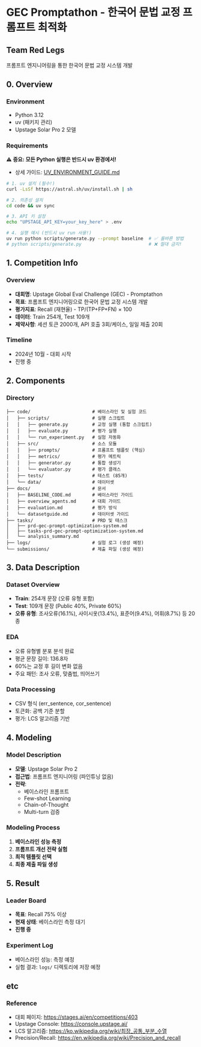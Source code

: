 # GEC Promptathon - 한국어 문법 교정 프롬프트 최적화
## Team Red Legs

프롬프트 엔지니어링을 통한 한국어 문법 교정 시스템 개발

## 0. Overview
### Environment
- Python 3.12
- uv (패키지 관리)
- Upstage Solar Pro 2 모델

### Requirements

**⚠️ 중요: 모든 Python 실행은 반드시 uv 환경에서!**
- 상세 가이드: [UV_ENVIRONMENT_GUIDE.md](docs/UV_ENVIRONMENT_GUIDE.md)

```bash
# 1. uv 설치 (필수!)
curl -LsSf https://astral.sh/uv/install.sh | sh

# 2. 의존성 설치
cd code && uv sync

# 3. API 키 설정
echo "UPSTAGE_API_KEY=your_key_here" > .env

# 4. 실행 예시 (반드시 uv run 사용!)
uv run python scripts/generate.py --prompt baseline  # ✅ 올바른 방법
# python scripts/generate.py                         # ❌ 절대 금지!
```

## 1. Competition Info

### Overview

- **대회명**: Upstage Global Eval Challenge (GEC) - Promptathon
- **목표**: 프롬프트 엔지니어링으로 한국어 문법 교정 시스템 개발
- **평가지표**: Recall (재현율) - TP/(TP+FP+FN) × 100
- **데이터**: Train 254개, Test 109개
- **제약사항**: 세션 토큰 2000개, API 호출 3회/케이스, 일일 제출 20회

### Timeline

- 2024년 10월 - 대회 시작
- 진행 중

## 2. Components

### Directory

```
├── code/                       # 베이스라인 및 실험 코드
│   ├── scripts/                # 실행 스크립트
│   │   ├── generate.py         # 교정 실행 (통합 스크립트)
│   │   ├── evaluate.py         # 평가 실행
│   │   └── run_experiment.py   # 실험 자동화
│   ├── src/                    # 소스 모듈
│   │   ├── prompts/            # 프롬프트 템플릿 (핵심)
│   │   ├── metrics/            # 평가 메트릭
│   │   ├── generator.py        # 통합 생성기
│   │   └── evaluator.py        # 평가 클래스
│   ├── tests/                  # 테스트 (85개)
│   └── data/                   # 데이터셋
├── docs/                       # 문서
│   ├── BASELINE_CODE.md        # 베이스라인 가이드
│   ├── overview_agents.md      # 대회 가이드
│   ├── evaluation.md           # 평가 방식
│   └── datasetguide.md         # 데이터셋 가이드
├── tasks/                      # PRD 및 태스크
│   ├── prd-gec-prompt-optimization-system.md
│   ├── tasks-prd-gec-prompt-optimization-system.md
│   └── analysis_summary.md
├── logs/                       # 실험 로그 (생성 예정)
└── submissions/                # 제출 파일 (생성 예정)
```

## 3. Data Description

### Dataset Overview

- **Train**: 254개 문장 (오류 유형 포함)
- **Test**: 109개 문장 (Public 40%, Private 60%)
- **오류 유형**: 조사오류(16.1%), 사이시옷(13.4%), 표준어(9.4%), 어휘(8.7%) 등 20종

### EDA

- 오류 유형별 분포 분석 완료
- 평균 문장 길이: 136.8자
- 60%는 교정 후 길이 변화 없음
- 주요 패턴: 조사 오류, 맞춤법, 띄어쓰기

### Data Processing

- CSV 형식 (err_sentence, cor_sentence)
- 토큰화: 공백 기준 분할
- 평가: LCS 알고리즘 기반

## 4. Modeling

### Model Description

- **모델**: Upstage Solar Pro 2
- **접근법**: 프롬프트 엔지니어링 (파인튜닝 없음)
- **전략**:
  - 베이스라인 프롬프트
  - Few-shot Learning
  - Chain-of-Thought
  - Multi-turn 검증

### Modeling Process

1. **베이스라인 성능 측정**
2. **프롬프트 개선 전략 실험**
3. **최적 템플릿 선택**
4. **최종 제출 파일 생성**

## 5. Result

### Leader Board

- **목표**: Recall 75% 이상
- **현재 상태**: 베이스라인 측정 대기
- **진행 중**

### Experiment Log

- 베이스라인 성능: 측정 예정
- 실험 결과: `logs/` 디렉토리에 저장 예정

## etc

### Reference

- 대회 페이지: https://stages.ai/en/competitions/403
- Upstage Console: https://console.upstage.ai/
- LCS 알고리즘: https://ko.wikipedia.org/wiki/최장_공통_부분_수열
- Precision/Recall: https://en.wikipedia.org/wiki/Precision_and_recall